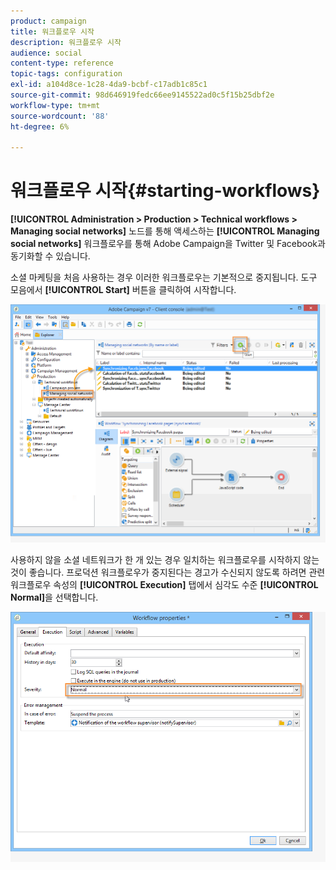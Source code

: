 ```yaml
---
product: campaign
title: 워크플로우 시작
description: 워크플로우 시작
audience: social
content-type: reference
topic-tags: configuration
exl-id: a104d8ce-1c28-4da9-bcbf-c17adb1c85c1
source-git-commit: 98d646919fedc66ee9145522ad0c5f15b25dbf2e
workflow-type: tm+mt
source-wordcount: '88'
ht-degree: 6%

---
```


# 워크플로우 시작{#starting-workflows}

**[!UICONTROL Administration > Production > Technical workflows > Managing social networks]** 노드를 통해 액세스하는 **[!UICONTROL Managing social networks]** 워크플로우를 통해 Adobe Campaign을 Twitter 및 Facebook과 동기화할 수 있습니다.

소셜 마케팅을 처음 사용하는 경우 이러한 워크플로우는 기본적으로 중지됩니다. 도구 모음에서 **[!UICONTROL Start]** 버튼을 클릭하여 시작합니다.

![](assets/social_start_workflows.png)

사용하지 않을 소셜 네트워크가 한 개 있는 경우 일치하는 워크플로우를 시작하지 않는 것이 좋습니다. 프로덕션 워크플로우가 중지된다는 경고가 수신되지 않도록 하려면 관련 워크플로우 속성의 **[!UICONTROL Execution]** 탭에서 심각도 수준 **[!UICONTROL Normal]**&#x200B;을 선택합니다.

![](assets/social_start_workflows2.png)
